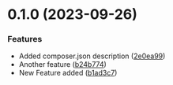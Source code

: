 # 0.1.0 (2023-09-26)


### Features

* Added composer.json description ([2e0ea99](https://github.com/sozo-design/magento2-changelog-automation-testing/commit/2e0ea99ff44f41e35e37f9a739c29a806a2f49b2))
* Another feature ([b24b774](https://github.com/sozo-design/magento2-changelog-automation-testing/commit/b24b7746cb83cdcd03c52111d579a159536b2f64))
* New Feature added ([b1ad3c7](https://github.com/sozo-design/magento2-changelog-automation-testing/commit/b1ad3c7fc8219f944f361bf97238bed6137b196a))



